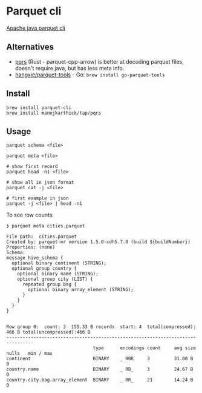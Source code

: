 # Parquet cli

[Apache java parquet cli](https://github.com/apache/parquet-java/tree/master/parquet-cli)

## Alternatives

- [pqrs](https://github.com/manojkarthick/pqrs) (Rust - parquet-cpp-arrow) is better at decoding parquet files, doesn't require java, but has less meta info.
- [hangxie/parquet-tools](https://github.com/hangxie/parquet-tools) - Go: `brew install go-parquet-tools`

## Install

```
brew install parquet-cli
brew install manojkarthick/tap/pqrs
```

## Usage

```
parquet schema <file>

parquet meta <file>

# show first record
parquet head -n1 <file>

# show all in json format
parquet cat -j <file>

# first example in json
parquet -j <file> | head -n1
```

To see row counts:

```
❯ parquet meta cities.parquet

File path:  cities.parquet
Created by: parquet-mr version 1.5.0-cdh5.7.0 (build ${buildNumber})
Properties: (none)
Schema:
message hive_schema {
  optional binary continent (STRING);
  optional group country {
    optional binary name (STRING);
    optional group city (LIST) {
      repeated group bag {
        optional binary array_element (STRING);
      }
    }
  }
}


Row group 0:  count: 3  155.33 B records  start: 4  total(compressed): 466 B total(uncompressed):466 B
--------------------------------------------------------------------------------
                                type      encodings count     avg size   nulls   min / max
continent                       BINARY    _ RBR     3         31.00 B    0
country.name                    BINARY    _ RB_     3         24.67 B    0
country.city.bag.array_element  BINARY    _ RR_     21        14.24 B    0
```

